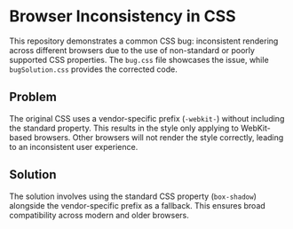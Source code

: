 # Browser Inconsistency in CSS
This repository demonstrates a common CSS bug: inconsistent rendering across different browsers due to the use of non-standard or poorly supported CSS properties.  The `bug.css` file showcases the issue, while `bugSolution.css` provides the corrected code.

## Problem
The original CSS uses a vendor-specific prefix (`-webkit-`) without including the standard property.  This results in the style only applying to WebKit-based browsers.  Other browsers will not render the style correctly, leading to an inconsistent user experience.

## Solution
The solution involves using the standard CSS property (`box-shadow`) alongside the vendor-specific prefix as a fallback. This ensures broad compatibility across modern and older browsers.